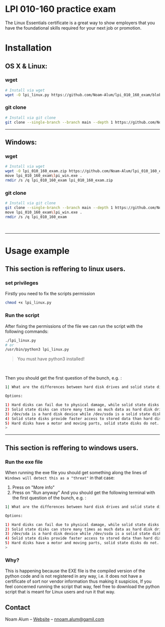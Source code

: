 # LPI 010-160 practice exam

The Linux Essentials certificate is a great way to show employers that you have the foundational skills required for your next job or promotion.

# Installation

## OS X & Linux:
### wget
```sh
# Install via wget
wget -O lpi_linux.py https://github.com/Noam-Alum/lpi_010_160_exam/blob/main/lpi_linux.py
```
### git clone
```sh
# Install via git clone
git clone --single-branch --branch main --depth 1 https://github.com/Noam-Alum/lpi_010_160_exam.git && mv lpi_010_160_exam/lpi_linux.py . && rm -rf lpi_010_160_exam
```
<hr>

## Windows:
### wget
```sh
# Install via wget
wget -O lpi_010_160_exam.zip https://github.com/Noam-Alum/lpi_010_160_exam.git
move lpi_010_160_exam\lpi_win.exe .
rmdir /s /q lpi_010_160_exam lpi_010_160_exam.zip
```
### git clone
```sh
# Install via git clone
git clone --single-branch --branch main --depth 1 https://github.com/Noam-Alum/lpi_010_160_exam.git
move lpi_010_160_exam\lpi_win.exe .
rmdir /s /q lpi_010_160_exam

```

<br>
<hr>

# Usage example
## This section is reffering to linux users.
### set privileges
Firstly you need to fix the scripts permission
```sh
chmod +x lpi_linux.py
```

### Run the script
After fixing the permissions of the file we can run the script with the following commands:
```sh
./lpi_linux.py
# or
/usr/bin/python3 lpi_linux.py
```
> You must have python3 installed!

<br>

Then you should get the first question of the bunch, e.g. :
```sh
1| What are the differences between hard disk drives and solid state disks? (Choose two.)

Options:

1) Hard disks can fail due to physical damage, while solid state disks cannot fail.
2) Solid state disks can store many times as much data as hard disk drives.
3) /dev/sda is a hard disk device while /dev/ssda is a solid state disk.
4) Solid state disks provide faster access to stored data than hard disks.
5) Hard disks have a motor and moving parts, solid state disks do not.
>
```
<hr>

## This section is reffering to windows users.

### Run the exe file
When running the exe file you should get something along the lines of ```Windows will detect this as a "threat"``` in that case:
1. Press on "More info"
2. Press on "Run anyway"
And you should get the following terminal with the first question of the bunch, e.g. :
```sh
1| What are the differences between hard disk drives and solid state disks? (Choose two.)

Options:

1) Hard disks can fail due to physical damage, while solid state disks cannot fail.
2) Solid state disks can store many times as much data as hard disk drives.
3) /dev/sda is a hard disk device while /dev/ssda is a solid state disk.
4) Solid state disks provide faster access to stored data than hard disks.
5) Hard disks have a motor and moving parts, solid state disks do not.
>
```
### Why?
This is happening because the EXE file is the compiled version of the python code and is not registered in any way, i.e. it does not have a certificate of sort nor vendor information thus making it suspicios,
If you feel concerned running the script that way, feel free to download the python script that is meant for Linux users and run it that way.

## Contact

Noam Alum – [Website](https://ncode.codes) – nnoam.alum@gamil.com
